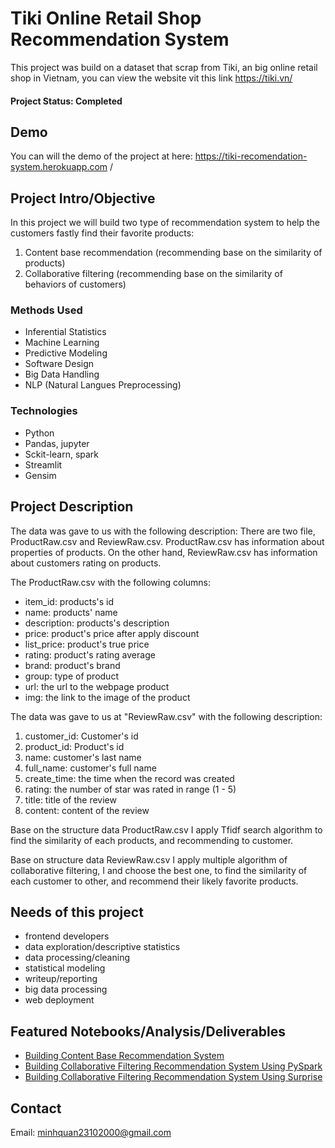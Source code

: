 
# Tiki Online Retail Shop Recommendation System
This project was build on a dataset that scrap from Tiki, an big online retail shop in Vietnam, you can view the website vit this link https://tiki.vn/

####  Project Status: Completed

## Demo
You can will the demo of the project at here: https://tiki-recomendation-system.herokuapp.com   /

## Project Intro/Objective
In this project we will build two type of recommendation system to help the customers fastly find their favorite products:
1. Content base recommendation (recommending base on the similarity of products)
2. Collaborative filtering (recommending base on the similarity of behaviors of customers)

### Methods Used
* Inferential Statistics
* Machine Learning
* Predictive Modeling
* Software Design
* Big Data Handling
* NLP (Natural Langues Preprocessing)

### Technologies
* Python
* Pandas, jupyter
* Sckit-learn, spark
* Streamlit
* Gensim 


## Project Description

The data was gave to us with the following description: 
There are two file, ProductRaw.csv and ReviewRaw.csv. ProductRaw.csv has information about properties of products. On the other hand, ReviewRaw.csv has information about customers rating on products. 

The ProductRaw.csv with the following columns:
+ item_id: products's id
+ name: products' name 
+ description: products's description
+ price: product's price after apply discount
+ list_price: product's true price
+ rating: product's rating average
+ brand: product's brand
+ group: type of product
+ url: the url to the webpage product
+ img: the link to the image of the product

The data was gave to us at "ReviewRaw.csv" with the following description:
1. customer_id: Customer's id 
2. product_id: Product's id 
3. name: customer's last name 
4. full_name: customer's full name 
5. create_time: the time when the record was created 
6. rating: the number of star was rated in range (1 - 5)
7. title: title of the review 
8. content: content of the review

Base on the structure data ProductRaw.csv I apply Tfidf search algorithm to find the similarity of each products, and recommending to customer.

Base on structure data ReviewRaw.csv I apply multiple algorithm of collaborative filtering, I and choose the best one, to find the similarity of each customer to other, and recommend their likely favorite products.

## Needs of this project
- frontend developers
- data exploration/descriptive statistics
- data processing/cleaning
- statistical modeling
- writeup/reporting
- big data processing
- web deployment

## Featured Notebooks/Analysis/Deliverables
* [Building Content Base Recommendation System](https://github.com/minhquan23102000/TikiRecomendationSystem/blob/master/Problem_1_ContentBasedRecomendation.ipynb)
* [Building Collaborative Filtering Recommendation System Using PySpark](https://github.com/minhquan23102000/TikiRecomendationSystem/blob/master/Problem_2_Collaborative_Filtering_using_PySpark.ipynb)
* [Building Collaborative Filtering Recommendation System Using Surprise](https://github.com/minhquan23102000/TikiRecomendationSystem/blob/master/Problem_2_Collborative_filtering_using_Suprise.ipynb)



## Contact
Email: minhquan23102000@gmail.com
